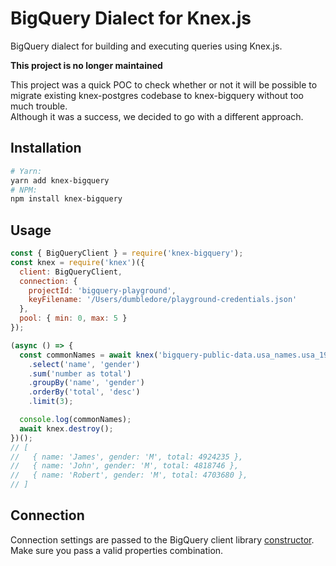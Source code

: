 # BigQuery Dialect for Knex.js

BigQuery dialect for building and executing queries using Knex.js.

**This project is no longer maintained**

This project was a quick POC to check whether or not it will be possible to migrate existing knex-postgres codebase to knex-bigquery without too much trouble.  
Although it was a success, we decided to go with a different approach.

## Installation

```bash
# Yarn:
yarn add knex-bigquery
# NPM:
npm install knex-bigquery
```

## Usage

```js
const { BigQueryClient } = require('knex-bigquery');
const knex = require('knex')({
  client: BigQueryClient,
  connection: {
    projectId: 'bigquery-playground',
    keyFilename: '/Users/dumbledore/playground-credentials.json'
  },
  pool: { min: 0, max: 5 }
});

(async () => {
  const commonNames = await knex('bigquery-public-data.usa_names.usa_1910_2013')
    .select('name', 'gender')
    .sum('number as total')
    .groupBy('name', 'gender')
    .orderBy('total', 'desc')
    .limit(3);

  console.log(commonNames);
  await knex.destroy();
})();
// [
//   { name: 'James', gender: 'M', total: 4924235 },
//   { name: 'John', gender: 'M', total: 4818746 },
//   { name: 'Robert', gender: 'M', total: 4703680 },
// ]
```

## Connection

Connection settings are passed to the BigQuery client library [constructor](https://googleapis.dev/nodejs/bigquery/latest/global.html#BigQueryOptions).  
Make sure you pass a valid properties combination.
